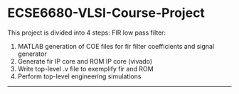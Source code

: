 # ECSE6680-VLSI-Course-Project
This project is divided into 4 steps:
FIR low pass filter:
1. MATLAB generation of COE files for fir filter coefficients and signal generator
2. Generate fir IP core and ROM IP core (vivado)
3. Write top-level .v file to exemplify fir and ROM
4. Perform top-level engineering simulations
***


